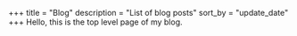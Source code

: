 +++
title = "Blog"
description = "List of blog posts"
sort_by = "update_date"
+++
Hello, this is the top level page of my blog.